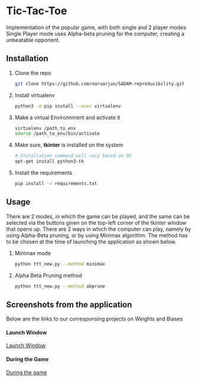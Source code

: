 # Tic-Tac-Toe
Implementation of the popular game, with both single and 2 player modes
Single Player mode uses Alpha-beta pruning for the computer, creating a unbeatable opponent.

## Installation

1. Clone the repo
   ```sh
   git clone https://github.com/naruarjun/SADAM-reproducibility.git
   ```
2. Install virtualenv
   ```sh
   python3 -m pip install --user virtualenv
   ```
3. Make a virtual Environnment and activate it
   ```sh
   virtualenv /path_to_env
   source /path_to_env/bin/activate
   ```
4. Make sure, **tkinter** is installed on the system
    ```sh
    # Installation command will vary based on OS
    apt-get install python3-tk
    ```
5. Install the requirements
   ```sh
   pip install -r requirements.txt 
   ```


## Usage

There are 2 modes, in which the game can be played, and the same can be selected via the buttons given on the top-left corner of the tkinter window that opens up. There are 2 ways in which the computer can play, namely by using Alpha-Beta pruning, or by using Minimax algorithm. The method has to be chosen at the time of launching the application as shown below. 

1. Minimax mode
    ```sh
    python ttt_new.py --method minimax
    ```
2. Alpha Beta Pruning method
    ```sh
    python ttt_new.py --method abprune
    ```

## Screenshots from the application

Below are the links to our corresponsing projects on Weights and Biases

#### Launch Window
[Launch Window](Images/BeforeStart.png)

#### During the Game
[During the game](Images/DuringGame.png)
